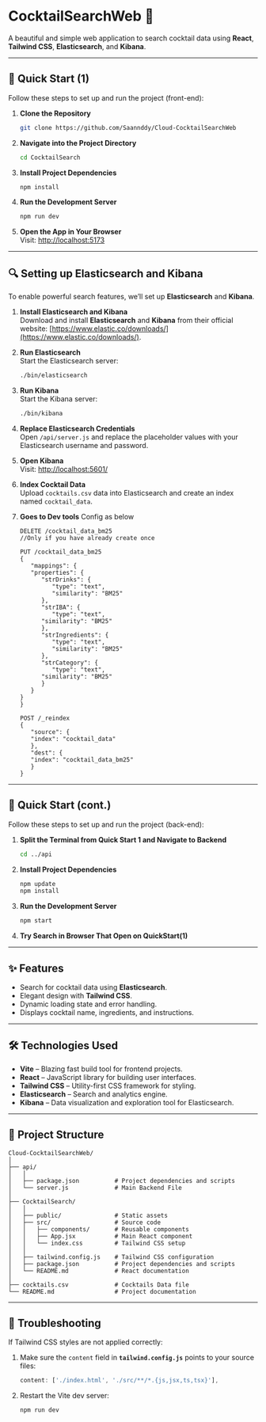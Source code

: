 
# CocktailSearchWeb 🍹  

A beautiful and simple web application to search cocktail data using **React**, **Tailwind CSS**, **Elasticsearch**, and **Kibana**.

---

## 🚀 Quick Start (1)

Follow these steps to set up and run the project (front-end):

1. **Clone the Repository**  
   ```bash
   git clone https://github.com/Saannddy/Cloud-CocktailSearchWeb
   ```

2. **Navigate into the Project Directory**  
   ```bash
   cd CocktailSearch
   ```

3. **Install Project Dependencies**  
   ```bash
   npm install
   ```

4. **Run the Development Server**  
   ```bash
   npm run dev
   ```

5. **Open the App in Your Browser**  
   Visit: [http://localhost:5173](http://localhost:5173)

---

## 🔍 Setting up Elasticsearch and Kibana  

To enable powerful search features, we’ll set up **Elasticsearch** and **Kibana**.

1. **Install Elasticsearch and Kibana**  
   Download and install **Elasticsearch** and **Kibana** from their official website: [https://www.elastic.co/downloads/](https://www.elastic.co/downloads/).

2. **Run Elasticsearch**  
   Start the Elasticsearch server:
   ```bash
   ./bin/elasticsearch
   ```

3. **Run Kibana**  
   Start the Kibana server:
   ```bash
   ./bin/kibana
   ```

4. **Replace Elasticsearch Credentials**  
   Open `/api/server.js` and replace the placeholder values with your Elasticsearch username and password.

5. **Open Kibana**  
   Visit: [http://localhost:5601/](http://localhost:5601)

6. **Index Cocktail Data**  
   Upload `cocktails.csv` data into Elasticsearch and create an index named `cocktail_data`.

7. **Goes to Dev tools**
   Config as below
   ```
   DELETE /cocktail_data_bm25 
   //Only if you have already create once

   PUT /cocktail_data_bm25
   {
      "mappings": {
      "properties": {
         "strDrinks": {
            "type": "text",
            "similarity": "BM25" 
         },
         "strIBA": {
            "type": "text",
         "similarity": "BM25" 
         },
         "strIngredients": {
            "type": "text",
            "similarity": "BM25" 
         },
         "strCategory": {
            "type": "text",
         "similarity": "BM25"
         }
      }
   }
   }

   POST /_reindex
   {
      "source": {
      "index": "cocktail_data"
      },
      "dest": {
      "index": "cocktail_data_bm25"
      }
   }
   ```

---

## 🚀 Quick Start (cont.)

Follow these steps to set up and run the project (back-end):

1. **Split the Terminal from Quick Start 1 and Navigate to Backend**  
   ```bash
   cd ../api
   ```

3. **Install Project Dependencies**  
   ```bash
   npm update
   npm install
   ```

4. **Run the Development Server**  
   ```bash
   npm start
   ```

5. **Try Search in Browser That Open on QuickStart(1)**  

---

## ✨ Features  

- Search for cocktail data using **Elasticsearch**.
- Elegant design with **Tailwind CSS**.
- Dynamic loading state and error handling.
- Displays cocktail name, ingredients, and instructions.

---

## 🛠️ Technologies Used  

- **Vite** – Blazing fast build tool for frontend projects.
- **React** – JavaScript library for building user interfaces.
- **Tailwind CSS** – Utility-first CSS framework for styling.
- **Elasticsearch** – Search and analytics engine.
- **Kibana** – Data visualization and exploration tool for Elasticsearch.

---

## 📂 Project Structure  

```
Cloud-CocktailSearchWeb/
│
├── api/
│   │
│   ├── package.json          # Project dependencies and scripts
│   └── server.js             # Main Backend File
│
├── CocktailSearch/
│   │
│   ├── public/               # Static assets
│   ├── src/                  # Source code
│   │   ├── components/       # Reusable components
│   │   ├── App.jsx           # Main React component
│   │   └── index.css         # Tailwind CSS setup
│   │ 
│   ├── tailwind.config.js    # Tailwind CSS configuration
│   ├── package.json          # Project dependencies and scripts
│   └── README.md             # React documentation
│
├── cocktails.csv             # Cocktails Data file
└── README.md                 # Project documentation
```

---

## 🐞 Troubleshooting  

If Tailwind CSS styles are not applied correctly:  
1. Make sure the `content` field in **`tailwind.config.js`** points to your source files:
   ```javascript
   content: ['./index.html', './src/**/*.{js,jsx,ts,tsx}'],
   ```
2. Restart the Vite dev server:
   ```bash
   npm run dev
   ```
